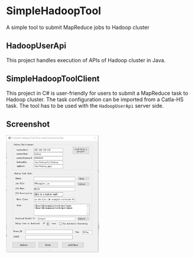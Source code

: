# SimpleHadoopTool

A simple tool to submit MapReduce jobs to Hadoop cluster

## HadoopUserApi

This project handles execution of APIs of Hadoop cluster in Java. 

## SimpleHadoopToolClient

This project in C# is user-friendly for users to submit a MapReduce task to Hadoop cluster. The task configuration can be imported from a Catla-HS task. The tool has to be used with the ```HadoopUserApi``` server side.

## Screenshot

<img src='images/tool_ui.png' width='50%'>


